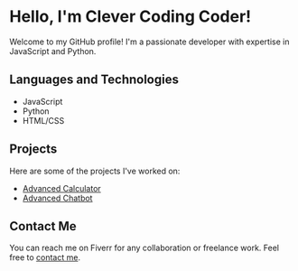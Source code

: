 <!DOCTYPE html>
<html>
<head>
</head>
<body>
  <h1>Hello, I'm Clever Coding Coder!</h1>
  <p>
    Welcome to my GitHub profile! I'm a passionate developer with expertise in JavaScript and Python.
  </p>
  <h2>Languages and Technologies</h2>
  <ul>
    <li>JavaScript</li>
    <li>Python</li>
    <li>HTML/CSS</li>
  </ul>
  
  <h2>Projects</h2>
  <p>
    Here are some of the projects I've worked on:
    <ul>
      <li><a href="[Link to your project 1]">Advanced Calculator</a></li>
      <li><a href="(https://github.com/clevercodingcoder/clevercodingcoder/blob/main/ChatbotMixie.py)">Advanced Chatbot</a></li>
      <!-- Add more projects as needed -->
    </ul>
  </p>
  
  <h2>Contact Me</h2>
  <p>
    You can reach me on Fiverr for any collaboration or freelance work. Feel free to <a href="https://www.fiverr.com/wellwithworld?up_rollout=true">contact me</a>.
  </p>
</body>
</html>
